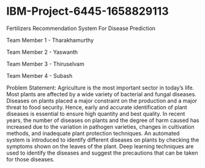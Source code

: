 # IBM-Project-6445-1658829113
Fertilizers Recommendation System For Disease Prediction


Team Member 1 - Tharakhamurthy


Team Member 2 - Yaswanth 


Team Member 3 - Thiruselvam 


Team Member 4 - Subash 










Problem Statement: Agriculture is the most important sector in today’s life. Most plants are affected by a wide variety of bacterial and fungal diseases. Diseases on plants placed a major constraint on the production and a major threat to food security. Hence, early and accurate identification of plant diseases is essential to ensure high quantity and best quality. In recent years, the number of diseases on plants and the degree of harm caused has increased due to the variation in pathogen varieties, changes in cultivation methods, and inadequate plant protection techniques. An automated system is introduced to identify different diseases on plants by checking the symptoms shown on the leaves of the plant. Deep learning techniques are used to identify the diseases and suggest the precautions that can be taken for those diseases.
